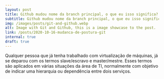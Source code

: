 ```yaml
---
layout: post
title: Github mudou nome da branch principal, o que eu isso significa?
subtitle: Github mudou nome da branch principal, o que eu isso significa?
img: /images/posts/git-and-github.webp
alt: Image with Git and Github, this is a image showcase to the post.
link: /posts/2020-10-16-mudanca-de-postura-git
internal: true
draft: true
---
```


<p>
    Qualquer pessoa que já tenha trabalhado com virtualização de máquinas, já se deparou com os termos slave/escravo e master/mestre. Esses termos são aplicados em várias situações da área de TI, normalmente com objetivo de indicar uma hierarquia ou dependência entre dois serviços.
</p>

